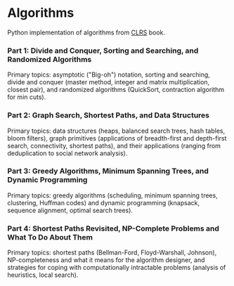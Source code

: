 # Algorithms

Python implementation of algorithms from [CLRS](https://en.wikipedia.org/wiki/Introduction_to_Algorithms) book.

### Part 1: Divide and Conquer, Sorting and Searching, and Randomized Algorithms

Primary topics: asymptotic ("Big-oh") notation, sorting and searching, divide and conquer (master method, integer and matrix multiplication, closest pair), and randomized algorithms (QuickSort, contraction algorithm for min cuts).

### Part 2: Graph Search, Shortest Paths, and Data Structures

Primary topics: data structures (heaps, balanced search trees, hash tables, bloom filters), graph primitives (applications of breadth-first and depth-first search, connectivity, shortest paths), and their applications (ranging from deduplication to social network analysis).

### Part 3: Greedy Algorithms, Minimum Spanning Trees, and Dynamic Programming

Primary topics: greedy algorithms (scheduling, minimum spanning trees, clustering, Huffman codes) and dynamic programming (knapsack, sequence alignment, optimal search trees).

### Part 4: Shortest Paths Revisited, NP-Complete Problems and What To Do About Them

Primary topics: shortest paths (Bellman-Ford, Floyd-Warshall, Johnson), NP-completeness and what it means for the algorithm designer, and strategies for coping with computationally intractable problems (analysis of heuristics, local search).
